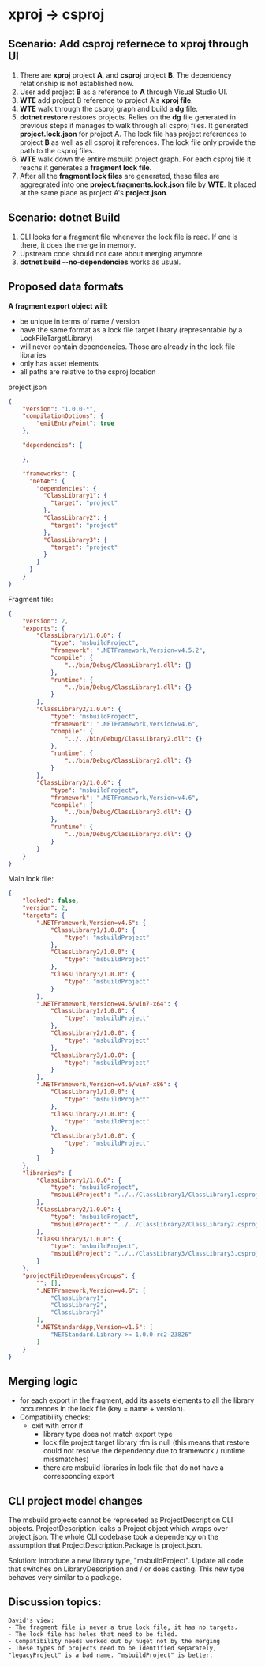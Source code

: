 # xproj -> csproj

## Scenario: Add csproj refernece to xproj through UI

1. There are __xproj__ project __A__, and __csproj__ project __B__. The dependency relationship is not established now.
2. User add project __B__ as a reference to __A__ through Visual Studio UI.
3. __WTE__ add project B reference to project A's __xproj file__.
4. __WTE__ walk through the csproj graph and build a __dg__ file.
5. __dotnet restore__ restores projects. Relies on the __dg__ file generated in previous steps it manages to walk through all csproj files. It generated __project.lock.json__ for project A. The lock file has project references to project __B__ as well as all csproj it references. The lock file only provide the path to the csproj files.
6. __WTE__ walk down the entire msbuild project graph. For each csproj file it reachs it generates a __fragment lock file__.
7. After all the __fragment lock files__ are generated, these files are aggregrated into one __project.fragments.lock.json__ file by __WTE__. It placed at the same place as project A's __project.json__.

## Scenario: dotnet Build

1. CLI looks for a fragment file whenever the lock file is read. If one is there, it does the merge in memory.
2. Upstream code should not care about merging anymore.
2. __dotnet build --no-dependencies__ works as usual.
 
## Proposed data formats

**A fragment export object will:**
- be unique in terms of name / version
- have the same format as a lock file target library (representable by a LockFileTargetLibrary)
- will never contain dependencies. Those are already in the lock file libraries
- only has asset elements
- all paths are relative to the csproj location

project.json
```json
﻿{
    "version": "1.0.0-*",
    "compilationOptions": {
        "emitEntryPoint": true
    },

    "dependencies": {

    },

    "frameworks": {
      "net46": {
        "dependencies": {
          "ClassLibrary1": {
            "target": "project"
          },
          "ClassLibrary2": {
            "target": "project"
          },
          "ClassLibrary3": {
            "target": "project"
          }
        }
      }
    }
}

```

Fragment file:
```json
{
	"version": 2,
	"exports": {
		"ClassLibrary1/1.0.0": {
			"type": "msbuildProject",
			"framework": ".NETFramework,Version=v4.5.2",
			"compile": {
				"../bin/Debug/ClassLibrary1.dll": {}
			},
			"runtime": {
				"../bin/Debug/ClassLibrary1.dll": {}
			}
		},
		"ClassLibrary2/1.0.0": {
			"type": "msbuildProject",
			"framework": ".NETFramework,Version=v4.6",
			"compile": {
				"../../bin/Debug/ClassLibrary2.dll": {}
			},
			"runtime": {
				"../bin/Debug/ClassLibrary2.dll": {}
			}
		},
		"ClassLibrary3/1.0.0": {
			"type": "msbuildProject",
			"framework": ".NETFramework,Version=v4.6",
			"compile": {
				"../bin/Debug/ClassLibrary3.dll": {}
			},
			"runtime": {
				"../bin/Debug/ClassLibrary3.dll": {}
			}
		}
	}
}
```

Main lock file:

```json
{
	"locked": false,
	"version": 2,
	"targets": {
		".NETFramework,Version=v4.6": {
			"ClassLibrary1/1.0.0": {
				"type": "msbuildProject"
			},
			"ClassLibrary2/1.0.0": {
				"type": "msbuildProject"
			},
			"ClassLibrary3/1.0.0": {
				"type": "msbuildProject"
			}
		},
		".NETFramework,Version=v4.6/win7-x64": {
			"ClassLibrary1/1.0.0": {
				"type": "msbuildProject"
			},
			"ClassLibrary2/1.0.0": {
				"type": "msbuildProject"
			},
			"ClassLibrary3/1.0.0": {
				"type": "msbuildProject"
			}
		},
		".NETFramework,Version=v4.6/win7-x86": {
			"ClassLibrary1/1.0.0": {
				"type": "msbuildProject"
			},
			"ClassLibrary2/1.0.0": {
				"type": "msbuildProject"
			},
			"ClassLibrary3/1.0.0": {
				"type": "msbuildProject"
			}
		}
	},
	"libraries": {
		"ClassLibrary1/1.0.0": {
			"type": "msbuildProject",
			"msbuildProject": "../../ClassLibrary1/ClassLibrary1.csproj"
		},
		"ClassLibrary2/1.0.0": {
			"type": "msbuildProject",
			"msbuildProject": "../../ClassLibrary2/ClassLibrary2.csproj"
		},
		"ClassLibrary3/1.0.0": {
			"type": "msbuildProject",
			"msbuildProject": "../../ClassLibrary3/ClassLibrary3.csproj"
		}
	},
	"projectFileDependencyGroups": {
		"": [],
		".NETFramework,Version=v4.6": [
			"ClassLibrary1",
			"ClassLibrary2",
			"ClassLibrary3"
		],
		".NETStandardApp,Version=v1.5": [
			"NETStandard.Library >= 1.0.0-rc2-23826"
		]
	}
}
```

## Merging logic

- for each export in the fragment, add its assets elements to all the library occurences in the lock file (key = name + version).
- Compatibility checks:
    - exit with error if
        - library type does not match export type
        - lock file project target library tfm is null (this means that restore could not resolve the dependency due to framework / runtime missmatches)
        - there are msbuild libraries in lock file that do not have a corresponding export

## CLI project model changes
The msbuild projects cannot be represeted as ProjectDescription CLI objects. ProjectDescription leaks a Project object which wraps over project.json. The whole CLI codebase took a dependency on the assumption that ProjectDescription.Package is project.json.

Solution: introduce a new library type, "msbuildProject". Update all code that switches on LibraryDescription and / or does casting. This new type behaves very similar to a package. 

## Discussion topics:

```
David's view:
- The fragment file is never a true lock file, it has no targets.
- The lock file has holes that need to be filed.
- Compatibility needs worked out by nuget not by the merging
- These types of projects need to be identified separately, "legacyProject" is a bad name. "msbuildProject" is better.

```
